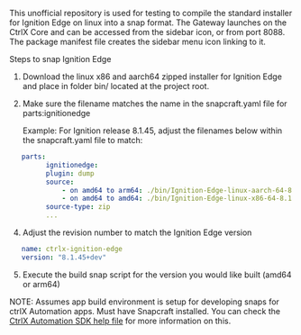 This unofficial repository is used for testing to compile the standard installer for Ignition Edge on linux into a snap format.
The Gateway launches on the CtrlX Core and can be accessed from the sidebar icon, or from port 8088. The package manifest file creates the sidebar menu icon linking to it.

Steps to snap Ignition Edge
1. Download the linux x86 and aarch64 zipped installer for Ignition Edge and place in folder bin/ located at the project root.
2. Make sure the filename matches the name in the snapcraft.yaml file for parts:ignitionedge

   Example: For Ignition release 8.1.45, adjust the filenames below within the snapcraft.yaml file to match:
   
```yaml
   parts:
         ignitionedge:
         plugin: dump
         source: 
             - on amd64 to arm64: ./bin/Ignition-Edge-linux-aarch-64-8.1.45.zip
             - on amd64 to amd64: ./bin/Ignition-Edge-linux-x86-64-8.1.45.zip
         source-type: zip
         ...
``` 
4. Adjust the revision number to match the Ignition Edge version

```yaml
   name: ctrlx-ignition-edge
   version: "8.1.45+dev"
```

5. Execute the build snap script for the version you would like built (amd64 or arm64)

NOTE:
Assumes app build environment is setup for developing snaps for ctrlX Automation apps. Must have Snapcraft installed. You can check the [CtrlX Automation SDK help file](https://boschrexroth.github.io/ctrlx-automation-sdk/latest/) for more information on this.
